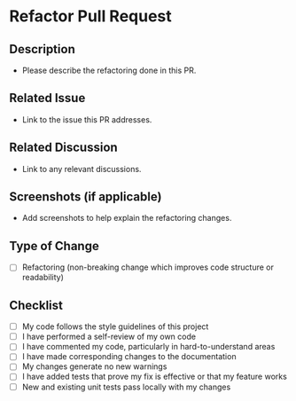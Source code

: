 # Refactor Pull Request

## Description
- Please describe the refactoring done in this PR.

## Related Issue
- Link to the issue this PR addresses.

## Related Discussion
- Link to any relevant discussions.

## Screenshots (if applicable)
- Add screenshots to help explain the refactoring changes.

## Type of Change
- [ ] Refactoring (non-breaking change which improves code structure or readability)

## Checklist
- [ ] My code follows the style guidelines of this project
- [ ] I have performed a self-review of my own code
- [ ] I have commented my code, particularly in hard-to-understand areas
- [ ] I have made corresponding changes to the documentation
- [ ] My changes generate no new warnings
- [ ] I have added tests that prove my fix is effective or that my feature works
- [ ] New and existing unit tests pass locally with my changes
